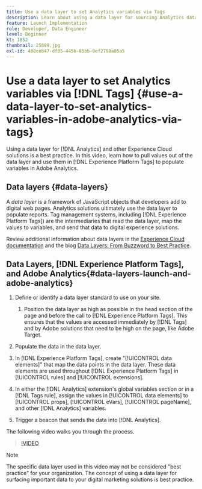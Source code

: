 ```yaml
---
title: Use a data layer to set Analytics variables via Tags
description: Learn about using a data layer for sourcing Analytics data and other Experience Cloud solutions. 
feature: Launch Implementation
role: Developer, Data Engineer
level: Beginner
kt: 1852
thumbnail: 25899.jpg
exl-id: 408ceb47-df05-4456-85bb-0ef2798a05a5
---
```

# Use a data layer to set Analytics variables via [!DNL Tags] {#use-a-data-layer-to-set-analytics-variables-in-adobe-analytics-via-tags}

Using a data layer for [!DNL Analytics] and other Experience Cloud solutions is a best practice. In this video, learn how to pull values out of the data layer and use them in [!DNL Experience Platform Tags] to populate variables in Adobe Analytics.

## Data layers {#data-layers}

A _data layer_ is a framework of JavaScript objects that developers add to digital web pages. Analytics solutions ultimately use the data layer to populate reports. Tag management systems, including [!DNL Experience Platform Tags]) are the intermediaries that read the data layer, map the values to variables, and  send that data to digital experience solutions. 

Review additional information about data layers in the [Experience Cloud documentation](https://experienceleague.adobe.com/docs/analytics/implementation/prepare/data-layer.html?lang=en) and the blog [Data Layers: From Buzzword to Best Practice](https://blog.adobe.com/en/2014/03/13/data-layers-buzzword-best-practice).

## Data Layers, [!DNL Experience Platform Tags], and Adobe Analytics{#data-layers-launch-and-adobe-analytics}

1. Define or identify a data layer standard to use on your site. 

    1. Position the data layer as high as possible in the head section of the page and before the call to [!DNL Experience Platform Tags]. This ensures that the values are accessed immediately by [!DNL Tags] and by Adobe solutions that need to be high on the page, like Adobe Target.

1. Populate the data in the data layer.
1. In [!DNL Experience Platform Tags], create "[!UICONTROL data elements]" that map the data points in the data layer. These data elements are used throughout [!DNL Experience Platform Tags] in [!UICONTROL rules] and [!UICONTROL extensions].
1. In either the [!DNL Analytics] extension's global variables section or in a [!DNL Tags rule], assign the values in [!UICONTROL data elements] to [!UICONTROL props], [!UICONTROL eVars], [!UICONTROL pageName], and other [!DNL Analytics] variables.
1. Trigger a beacon that sends the data into [!DNL Analytics].

The following video walks you through the process.

>[!VIDEO](https://video.tv.adobe.com/v/25899/?quality=12&learn=on)

>[!NOTE]
>
>The specific data layer used in this video may not be considered "best practice" for your organization. The concept of using a data layer for surfacing important data to your digital marketing solutions is best practice.